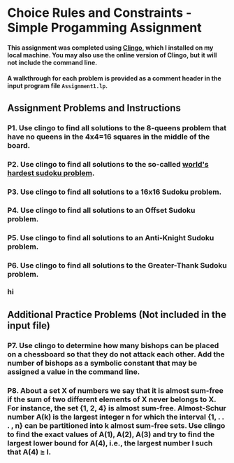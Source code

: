 # Choice Rules and Constraints - Simple Progamming Assignment
#### This assignment was completed using [Clingo](https://github.com/potassco/guide/releases/download/v2.2.0/guide.pdf), which I installed on my local machine. You may also use the online version of Clingo, but it will not include the command line.

#### A walkthrough for each problem is provided as a comment header in the input program file `Assignment1.lp`. 

## Assignment Problems and Instructions

### P1. Use clingo to find all solutions to the 8-queens problem that have no queens in the 4x4=16 squares in the middle of the board.

### P2. Use clingo to find all solutions to the so-called [world's hardest sudoku problem](https://abcnews.go.com/blogs/headlines/2012/06/can-you-solve-the-hardest-ever-sudoku).

### P3. Use clingo to find all solutions to a 16x16 Sudoku problem.

### P4. Use clingo to find all solutions to an Offset Sudoku problem.

### P5. Use clingo to find all solutions to an Anti-Knight Sudoku problem.

### P6. Use clingo to find all solutions to the Greater-Thank Sudoku problem. <br/><br/> hi

## Additional Practice Problems (Not included in the input file)

### P7. Use clingo to determine how many bishops can be placed on a chessboard so that they do not attack each  other. Add the number of bishops as a symbolic constant that may be assigned a value in the command line.


### P8. About a set X of numbers we say that it is almost sum-free if the sum of two different elements of X never belongs to X. For instance, the set {1, 2, 4} is almost sum-free. Almost-Schur number A(k) is the largest integer n for which the interval {1, . . . , n} can be partitioned into k almost sum-free sets. Use clingo to find the exact values of A(1), A(2), A(3) and try to find the largest lower bound for A(4), i.e., the largest number l such that A(4) ≥ l.
